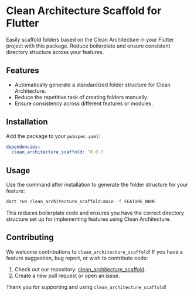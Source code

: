 # Clean Architecture Scaffold for Flutter

Easily scaffold folders based on the Clean Architecture in your Flutter project with this package. Reduce boilerplate and ensure consistent directory structure across your features.

## Features
- Automatically generate a standardized folder structure for Clean Architecture.
- Reduce the repetitive task of creating folders manually.
- Ensure consistency across different features or modules.

## Installation
Add the package to your `pubspec.yaml`:

```yaml
dependencies:
  clean_architecture_scaffold: ^0.0.7
```

## Usage

Use the command after installation to generate the folder structure for your feature:

```bash
dart run clean_architecture_scaffold:main -f FEATURE_NAME
```

This reduces boilerplate code and ensures you have the correct directory structure set up for implementing features using Clean Architecture.

## Contributing

We welcome contributions to `clean_architecture_scaffold`! If you have a feature suggestion, bug report, or wish to contribute code:

1. Check out our repository: [clean_architecture_scaffold](https://github.com/AnujPandey007/clean_architecture_scaffold).
2. Create a new pull request or open an issue.

Thank you for supporting and using `clean_architecture_scaffold`!
